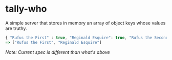 tally-who
=========

A simple server that stores in memory an array of object keys whose values are truthy.

```javascript
{ "Rufus the First" : true, "Reginald Esquire": true, "Rufus the Second": false } 
=> ["Rufus the First", "Reginald Esquire"]
```
_Note: Current spec is different than what's above_